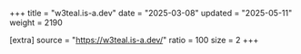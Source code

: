 +++
title = "w3teal.is-a.dev"
date = "2025-03-08"
updated = "2025-05-11"
weight = 2190

[extra]
source = "https://w3teal.is-a.dev/"
ratio = 100
size = 2
+++
